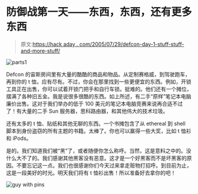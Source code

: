 # 防御战第一天——东西，东西，还有更多东西

> 原文:[https://hack aday . com/2005/07/29/defcon-day-1-stuff-stuff-and-more-stuff/](https://hackaday.com/2005/07/29/defcon-day-1-stuff-stuff-and-more-stuff/)

![parts1](../Images/bd8a31aff5e060755f5e1efd40625180.png)

Defcon 的宙斯房间里有大量的酷酷的商品和物品。从定制赛格威，到驾驶跑车，再到你的 t 恤，应有尽有。不过，你会在那里找到一些更便宜的东西。例如，开锁工具正在出售，你可以试着开锁门把手和自行车锁。挺难的。他们还有一个摊位，摆满了各种旧五金。我是说很多很酷的东西。如上所述，有二手“原样”笔记本电脑廉价出售。这对于我们举办的低于 100 美元的笔记本电脑竞赛来说再合适不过了！有大量的二手 Sun 服务器，思科路由器，和其他伟大的技术垃圾。

还有太多的 t 恤、贴纸和其他无聊的东西。一个书摊包含了从 ethereal 到 shell 脚本到身份盗窃的所有主题的书籍。太棒了。你也可以赢得一些大奖，比如 t 恤衫和 iPods。

是的。我们知道我们被“黑”了，或者随便你怎么称呼。当然，这是意料之中的。没什么大不了的。我们感谢其他黑客没有恶意。这才是一个好黑客而不是坏黑客的原因。不要忘记这一点。我们也很感谢你们今天过来拿走赃物打招呼。到目前为止，这是一段美好的时光。明天我们将有 t 恤衫出售！所以准备好去拿你的吧！

![guy with pins](../Images/e5cab88c143741e819d408f8cdee4f39.png)
